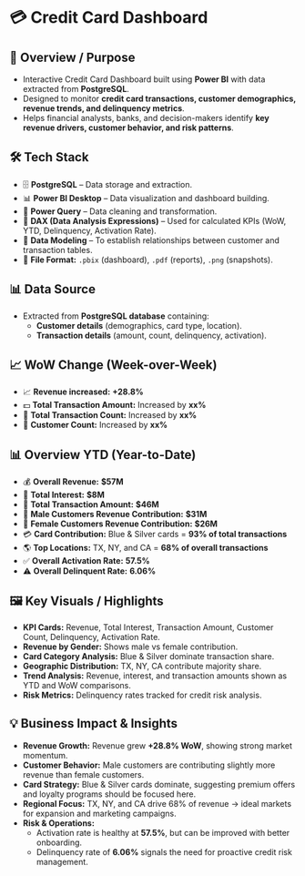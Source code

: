 # 💳 Credit Card Dashboard  

## 📌 Overview / Purpose  
- Interactive Credit Card Dashboard built using **Power BI** with data extracted from **PostgreSQL**.  
- Designed to monitor **credit card transactions, customer demographics, revenue trends, and delinquency metrics**.  
- Helps financial analysts, banks, and decision-makers identify **key revenue drivers, customer behavior, and risk patterns**.  

## 🛠️ Tech Stack  
- 🗄️ **PostgreSQL** – Data storage and extraction.  
- 📊 **Power BI Desktop** – Data visualization and dashboard building.  
- 📂 **Power Query** – Data cleaning and transformation.  
- 🧠 **DAX (Data Analysis Expressions)** – Used for calculated KPIs (WoW, YTD, Delinquency, Activation Rate).  
- 📝 **Data Modeling** – To establish relationships between customer and transaction tables.  
- 📁 **File Format:** `.pbix` (dashboard), `.pdf` (reports), `.png` (snapshots).  

## 📊 Data Source  
- Extracted from **PostgreSQL database** containing:  
  - **Customer details** (demographics, card type, location).  
  - **Transaction details** (amount, count, delinquency, activation).  

## 📈 WoW Change (Week-over-Week)  
- 📈 **Revenue increased:** **+28.8%**  
- 💵 **Total Transaction Amount:** Increased by **xx%**  
- 🧾 **Total Transaction Count:** Increased by **xx%**  
- 👥 **Customer Count:** Increased by **xx%**  

## 📊 Overview YTD (Year-to-Date)  
- 💰 **Overall Revenue:** **$57M**  
- 💸 **Total Interest:** **$8M**  
- 🧾 **Total Transaction Amount:** **$46M**  
- 👨 **Male Customers Revenue Contribution:** **$31M**  
- 👩 **Female Customers Revenue Contribution:** **$26M**  
- 💳 **Card Contribution:** Blue & Silver cards = **93% of total transactions**  
- 🌎 **Top Locations:** TX, NY, and CA = **68% of overall transactions**  
- ✅ **Overall Activation Rate:** **57.5%**  
- ⚠️ **Overall Delinquent Rate:** **6.06%**  

## 🖼 Key Visuals / Highlights  
- **KPI Cards:** Revenue, Total Interest, Transaction Amount, Customer Count, Delinquency, Activation Rate.  
- **Revenue by Gender:** Shows male vs female contribution.  
- **Card Category Analysis:** Blue & Silver dominate transaction share.  
- **Geographic Distribution:** TX, NY, CA contribute majority share.  
- **Trend Analysis:** Revenue, interest, and transaction amounts shown as YTD and WoW comparisons.  
- **Risk Metrics:** Delinquency rates tracked for credit risk analysis.  

## 💡 Business Impact & Insights  
- **Revenue Growth:** Revenue grew **+28.8% WoW**, showing strong market momentum.  
- **Customer Behavior:** Male customers are contributing slightly more revenue than female customers.  
- **Card Strategy:** Blue & Silver cards dominate, suggesting premium offers and loyalty programs should be focused here.  
- **Regional Focus:** TX, NY, and CA drive 68% of revenue → ideal markets for expansion and marketing campaigns.  
- **Risk & Operations:**  
  - Activation rate is healthy at **57.5%**, but can be improved with better onboarding.  
  - Delinquency rate of **6.06%** signals the need for proactive credit risk management.  
  
